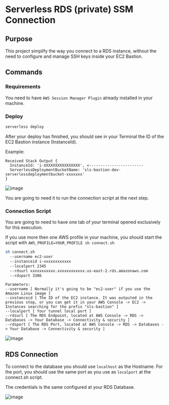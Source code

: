 # Serverless RDS (private) SSM Connection

## Purpose

This project simplify the way you connect to a RDS instance, without the need to configure and manage SSH keys inside your EC2 Bastion.

## Commands

### Requirements

You need to have `AWS Session Manager Plugin` already installed in your machine.

### Deploy 

```bash
serverless deploy
```

After your deploy has finished, you should see in your Terminal the ID of the EC2 Bastion instance (InstanceId). 

Example:
```
Received Stack Output {
  InstanceId: 'i-XXXXXXXXXXXXXXXX', <------------------------
  ServerlessDeploymentBucketName: 'sls-bastion-dev-serverlessdeploymentbucket-xxxxxxx'
}
```

![image](https://user-images.githubusercontent.com/232648/98142051-16bfb900-1ea6-11eb-83af-a981e7a15dcf.png)


You are going to need it to run the connection script at the next step.

### Connection Script

You are going to need to have one tab of your terminal opened exclusively for this execution.

If you use more then one AWS profile in your machine, you should start the script with `AWS_PROFILE=YOUR_PROFILE sh connect.sh`

```bash
sh connect.sh 
  --username ec2-user 
  --instanceid i-xxxxxxxxxxxx 
  --localport 2345 
  --rdsurl xxxxxxxxxxx.xxxxxxxxxxxx.us-east-2.rds.amazonaws.com 
  --rdsport 3306
```

```
Parameters:
--username [ Normally it's going to be "ec2-user" if you use the Amazon Linux image ]
--instanceid [ The ID of the EC2 instance. It was outputed in the previous step, or you can get it in your AWS Console -> EC2 -> Instances searching for the prefix "sls-bastion" ]
--localport [ Your tunnel local port ]
--rdsurl [ The RDS Endpoint, located at AWS Console -> RDS -> Databases -> Your Database -> Connectivity & security ]
--rdsport [ The RDS Port, located at AWS Console -> RDS -> Databases -> Your Database -> Connectivity & security ]
```

![image](https://user-images.githubusercontent.com/232648/98142462-951c5b00-1ea6-11eb-9d8b-e42d13a9113f.png)


## RDS Connection

To connect to the database you should use `localhost` as the Hostname. For the port, you should use the same port as you use as `localport` at the connect.sh script.

The credentials is the same configured at your RDS Database.

![image](https://user-images.githubusercontent.com/232648/98142520-a82f2b00-1ea6-11eb-8975-b6b600c1cdbc.png)
